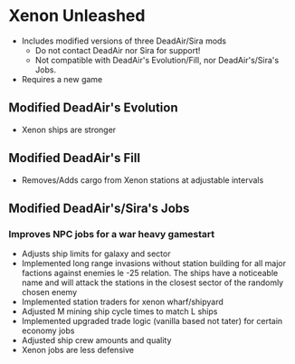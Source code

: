 # Xenon Unleashed
- Includes modified versions of three DeadAir/Sira mods
    - Do not contact DeadAir nor Sira for support!
    - Not compatible with DeadAir's Evolution/Fill, nor DeadAir's/Sira's Jobs.
- Requires a new game

## Modified DeadAir's Evolution
- Xenon ships are stronger

## Modified DeadAir's Fill
- Removes/Adds cargo from Xenon stations at adjustable intervals

## Modified DeadAir's/Sira's Jobs
### Improves NPC jobs for a war heavy gamestart
- Adjusts ship limits for galaxy and sector
- Implemented long range invasions without station building for all major factions against enemies le -25 relation. The ships have a noticeable name and will attack the stations in the closest sector of the randomly chosen enemy
- Implemented station traders for xenon wharf/shipyard
- Adjusted M mining ship cycle times to match L ships
- Implemented upgraded trade logic (vanilla based not tater) for certain economy jobs
- Adjusted ship crew amounts and quality
- Xenon jobs are less defensive
